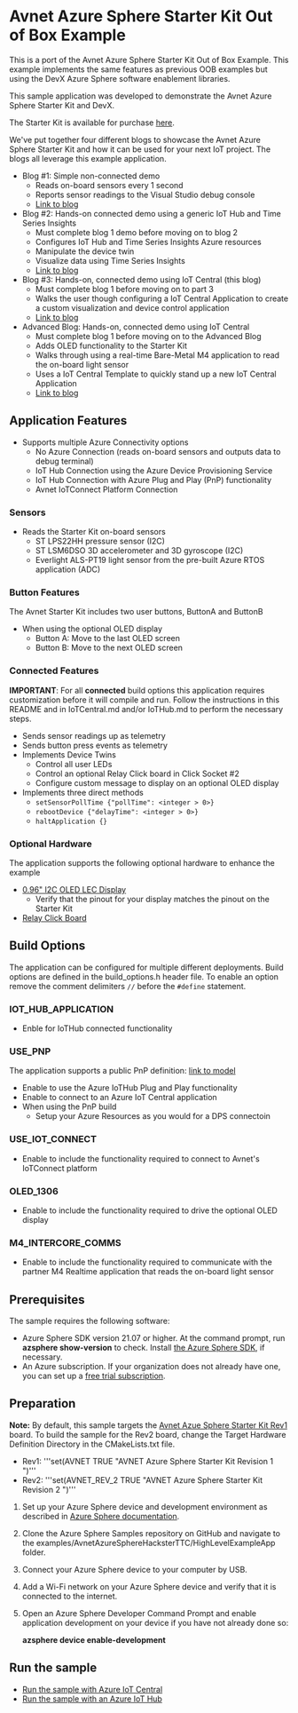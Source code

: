 # Avnet Azure Sphere Starter Kit Out of Box Example
This is a port of the Avnet Azure Sphere Starter Kit Out of Box Example.  This example implements the same features as previous OOB examples but using the DevX Azure Sphere software enablement libraries.
  
This sample application was developed to demonstrate the Avnet Azure Sphere Starter Kit and DevX. 

The Starter Kit is available for purchase [here](http://avnet.me/mt3620-kit).

We've put together four different blogs to showcase the Avnet Azure Sphere Starter Kit and how it can be used for your next IoT project.  The blogs all leverage this example application.

* Blog #1: Simple non-connected demo
   * Reads on-board sensors every 1 second
   * Reports sensor readings to the Visual Studio debug console
   * [Link to blog](http://avnet.me/mt3620-kit-OOB-ref-design-blog)
* Blog #2: Hands-on connected demo using a generic IoT Hub and Time Series Insights
   * Must complete blog 1 demo before moving on to blog 2
   * Configures IoT Hub and Time Series Insights Azure resources
   * Manipulate the device twin
   * Visualize data using Time Series Insights
   * [Link to blog](http://avnet.me/mt3620-kit-OOB-ref-design-blog-p2)
* Blog #3: Hands-on, connected demo using IoT Central (this blog)
   * Must complete blog 1 before moving on to part 3
   * Walks the user though configuring a IoT Central Application to create a custom visualization and device control application
   * [Link to blog](http://avnet.me/mt3620-kit-OOB-ref-design-blog-p3)
* Advanced Blog: Hands-on, connected demo using IoT Central
   * Must complete blog 1 before moving on to the Advanced Blog
   * Adds OLED functionality to the Starter Kit
   * Walks through using a real-time Bare-Metal M4 application to read the on-board light sensor
   * Uses a IoT Central Template to quickly stand up a new IoT Central Application
   * [Link to blog](http://avnet.me/azsphere-tutorial)

## Application Features

* Supports multiple Azure Connectivity options
   * No Azure Connection (reads on-board sensors and outputs data to debug terminal)
   * IoT Hub Connection using the Azure Device Provisioning Service
   * IoT Hub Connection with Azure Plug and Play (PnP) functionality
   * Avnet IoTConnect Platform Connection

### Sensors

* Reads the Starter Kit on-board sensors
  * ST LPS22HH pressure sensor (I2C)
  * ST LSM6DSO 3D accelerometer and 3D gyroscope (I2C)
  * Everlight ALS-PT19 light sensor from the pre-built Azure RTOS application (ADC)

### Button Features

The Avnet Starter Kit includes two user buttons, ButtonA and ButtonB

* When using the optional OLED display
   * Button A: Move to the last OLED screen
   * Button B: Move to the next OLED screen

### Connected Features

**IMPORTANT**: For all **connected** build options this application requires customization before it will compile and run. Follow the instructions in this README and in IoTCentral.md and/or IoTHub.md to perform the necessary steps.

* Sends sensor readings up as telemetry
* Sends button press events as telemetry
* Implements Device Twins
   * Control all user LEDs
   * Control an optional Relay Click board in Click Socket #2
   * Configure custom message to display on an optional OLED display
* Implements three direct methods
  * ```setSensorPollTime {"pollTime": <integer > 0>}```
  * ```rebootDevice {"delayTime": <integer > 0>}```
  * ```haltApplication {}```
   
### Optional Hardware

The application supports the following optional hardware to enhance the example
* [0.96" I2C OLED LEC Display](https://www.amazon.com/gp/product/B06XRCQZRX/ref=ppx_yo_dt_b_search_asin_title?ie=UTF8&psc=1)
   * Verify that the pinout for your display matches the pinout on the Starter Kit
* [Relay Click Board](https://www.mikroe.com/relay-click)

## Build Options

The application can be configured for multiple different deployments.  Build options are defined in the build_options.h header file.  To enable an option remove the comment delimiters ```//``` before the ```#define``` statement. 

### IOT_HUB_APPLICATION
* Enble for IoTHub connected functionality

### USE_PNP 
The application supports a public PnP definition: [link to model](https://github.com/Azure/iot-plugandplay-models/blob/main/dtmi/avnet/mt3620starterkit-1.json)

* Enable to use the Azure IoTHub Plug and Play functionality
* Enable to connect to an Azure IoT Central application
* When using the PnP build
   * Setup your Azure Resources as you would for a DPS connectoin

### USE_IOT_CONNECT
* Enable to include the functionality required to connect to Avnet's IoTConnect platform

### OLED_1306
* Enable to include the functionality required to drive the optional OLED display

### M4_INTERCORE_COMMS
* Enable to include the functionality required to communicate with the partner M4 Realtime application that reads the on-board light sensor

## Prerequisites

The sample requires the following software:

- Azure Sphere SDK version 21.07 or higher. At the command prompt, run **azsphere show-version** to check. Install [the Azure Sphere SDK](https://docs.microsoft.com/azure-sphere/install/install-sdk), if necessary.
- An Azure subscription. If your organization does not already have one, you can set up a [free trial subscription](https://azure.microsoft.com/free/?v=17.15).

## Preparation

**Note:** By default, this sample targets the [Avnet Azue Sphere Starter Kit Rev1](http://avnet.me/mt3620-kit) board. To build the sample for the Rev2 board, change the Target Hardware Definition Directory in the CMakeLists.txt file.

* Rev1: '''set(AVNET TRUE "AVNET Azure Sphere Starter Kit Revision 1 ")'''
* Rev2: '''set(AVNET_REV_2 TRUE "AVNET Azure Sphere Starter Kit Revision 2 ")'''

1. Set up your Azure Sphere device and development environment as described in [Azure Sphere documentation](https://docs.microsoft.com/azure-sphere/install/overview).
1. Clone the Azure Sphere Samples repository on GitHub and navigate to the examples/AvnetAzureSphereHacksterTTC/HighLevelExampleApp folder.
1. Connect your Azure Sphere device to your computer by USB.
1. Add a Wi-Fi network on your Azure Sphere device and verify that it is connected to the internet.
1. Open an Azure Sphere Developer Command Prompt and enable application development on your device if you have not already done so:

   **azsphere device enable-development**

## Run the sample

- [Run the sample with Azure IoT Central](./HighLevelExampleApp/IoTCentral.md)
- [Run the sample with an Azure IoT Hub](./HighLevelExampleApp/IoTHub.md)
 
